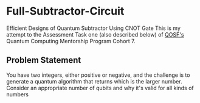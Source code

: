 # Full-Subtractor-Circuit
Efficient Designs of Quantum Subtractor Using CNOT Gate
This is my attempt to the Assessment Task one (also described below) of [QOSF's](https://qosf.org/qc_mentorship/) Quantum Computing Mentorship Program Cohort 7.

## Problem Statement
You have two integers, either positive or negative, and the challenge is to generate a quantum algorithm that returns which is the larger number. Consider an appropriate number of qubits and why it's valid for all kinds of numbers
